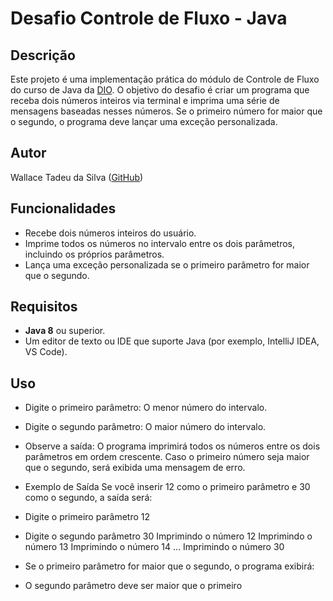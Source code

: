 # Desafio Controle de Fluxo - Java

## Descrição

Este projeto é uma implementação prática do módulo de Controle de Fluxo do curso de Java da [DIO](https://www.dio.me). O objetivo do desafio é criar um programa que receba dois números inteiros via terminal e imprima uma série de mensagens baseadas nesses números. Se o primeiro número for maior que o segundo, o programa deve lançar uma exceção personalizada.

## Autor
Wallace Tadeu da Silva ([GitHub](https://github.com/Wallacet28))

## Funcionalidades

- Recebe dois números inteiros do usuário.
- Imprime todos os números no intervalo entre os dois parâmetros, incluindo os próprios parâmetros.
- Lança uma exceção personalizada se o primeiro parâmetro for maior que o segundo.

## Requisitos

- **Java 8** ou superior.
- Um editor de texto ou IDE que suporte Java (por exemplo, IntelliJ IDEA, VS Code).

## Uso
- Digite o primeiro parâmetro: O menor número do intervalo.
- Digite o segundo parâmetro: O maior número do intervalo.
- Observe a saída: O programa imprimirá todos os números entre os dois parâmetros em ordem crescente. Caso o primeiro número seja maior que o segundo, será exibida uma mensagem de erro.
- Exemplo de Saída
Se você inserir 12 como o primeiro parâmetro e 30 como o segundo, a saída será:


- Digite o primeiro parâmetro
   12
- Digite o segundo parâmetro
   30
Imprimindo o número 12
Imprimindo o número 13
Imprimindo o número 14
...
Imprimindo o número 30
- Se o primeiro parâmetro for maior que o segundo, o programa exibirá:


- O segundo parâmetro deve ser maior que o primeiro

